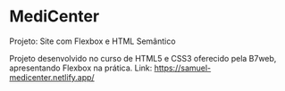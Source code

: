 # MediCenter
Projeto: Site com Flexbox e HTML Semântico


Projeto desenvolvido no curso de HTML5 e CSS3 oferecido pela B7web, apresentando Flexbox na prática.
Link: https://samuel-medicenter.netlify.app/

